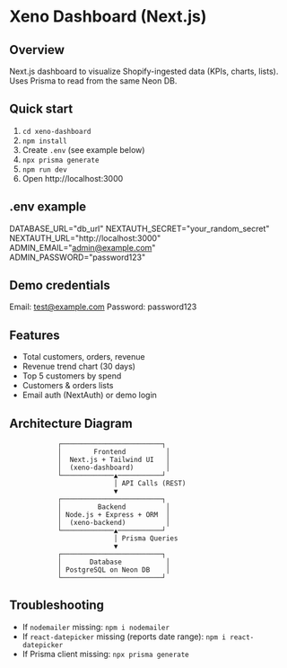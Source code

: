 # Xeno Dashboard (Next.js)

## Overview
Next.js dashboard to visualize Shopify-ingested data (KPIs, charts, lists). Uses Prisma to read from the same Neon DB.

## Quick start
1. `cd xeno-dashboard`
2. `npm install`
3. Create `.env` (see example below)
4. `npx prisma generate`
5. `npm run dev`
6. Open http://localhost:3000

## .env example
DATABASE_URL="db_url"
NEXTAUTH_SECRET="your_random_secret"
NEXTAUTH_URL="http://localhost:3000"
ADMIN_EMAIL="admin@example.com"
ADMIN_PASSWORD="password123"

## Demo credentials
Email: test@example.com
Password: password123

## Features
- Total customers, orders, revenue
- Revenue trend chart (30 days)
- Top 5 customers by spend
- Customers & orders lists
- Email auth (NextAuth) or demo login

## Architecture Diagram
                ┌─────────────────────────┐
                │        Frontend          │
                │  Next.js + Tailwind UI   │
                │  (xeno-dashboard)        │
                └─────────────▲───────────┘
                              │ API Calls (REST)
                              ▼
                ┌─────────────────────────┐
                │         Backend          │
                │ Node.js + Express + ORM  │
                │  (xeno-backend)          │
                └─────────────▲───────────┘
                              │ Prisma Queries
                              ▼
                ┌─────────────────────────┐
                │       Database           │
                │ PostgreSQL on Neon DB    │
                └─────────────────────────┘


## Troubleshooting
- If `nodemailer` missing: `npm i nodemailer`
- If `react-datepicker` missing (reports date range): `npm i react-datepicker`
- If Prisma client missing: `npx prisma generate`
